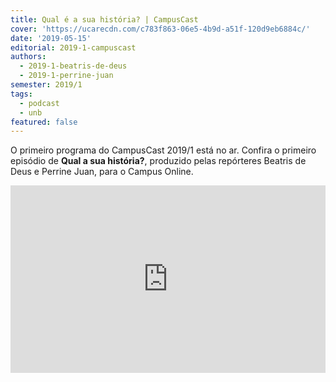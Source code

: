 ```yaml
---
title: Qual é a sua história? | CampusCast
cover: 'https://ucarecdn.com/c783f863-06e5-4b9d-a51f-120d9eb6884c/'
date: '2019-05-15'
editorial: 2019-1-campuscast
authors:
  - 2019-1-beatris-de-deus
  - 2019-1-perrine-juan
semester: 2019/1
tags:
  - podcast
  - unb
featured: false
---
```

O primeiro programa do CampusCast 2019/1 está no ar. Confira o primeiro episódio de **Qual a sua história?**, produzido pelas repórteres Beatris de Deus e Perrine Juan, para o Campus Online.

<iframe width="100%" height="300" scrolling="no" frameborder="no" allow="autoplay" src="https://w.soundcloud.com/player/?url=https%3A//api.soundcloud.com/tracks/619674618&color=%23ff5500&auto_play=false&hide_related=false&show_comments=true&show_user=true&show_reposts=false&show_teaser=true&visual=true"></iframe>
